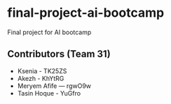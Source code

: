 # final-project-ai-bootcamp
Final project for AI bootcamp 

## Contributors (Team 31)
- Ksenia - TK25ZS 
- Akezh - KhYtRG 
- Meryem Afife — rgwO9w
- Tasin Hoque - YuGfro


